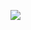 <a href="../sculptures.html"><img src="http://firedpot.com/images/sculptures/20110517-kyykrga88gxrdqiw7hfbcirc1p.jpg" /></a>
